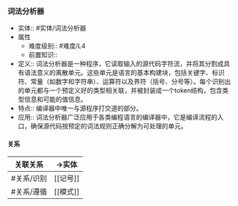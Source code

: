 ###  词法分析器 
- 实体:: #实体/词法分析器 
- 属性
	- 难度级别:: #难度/L4
	- 前置知识::
- 定义:: 词法分析器是一种程序，它读取输入的源代码字符流，并将其分割成具有语法意义的离散单元。这些单元是语言的基本构建块，包括关键字、标识符、常量（如数字和字符串）、运算符以及界符（括号、分号等）。每个识别出的单元都与一个预定义好的类型相关联，并被封装成一个token结构，包含类型信息和可能的值信息。
- 特点:: 编译器中唯一与源程序打交道的部分。
- 应用:: 词法分析器广泛应用于各类编程语言的编译器中，它是编译流程的入口，确保源代码按预定的词法规则正确分解为可处理的单元。
#### 关系
| 关联关系 | ->实体 |
| ---- | ---- |
| #关系/识别  | [[记号]] |
| #关系/遵循  | [[模式]] |